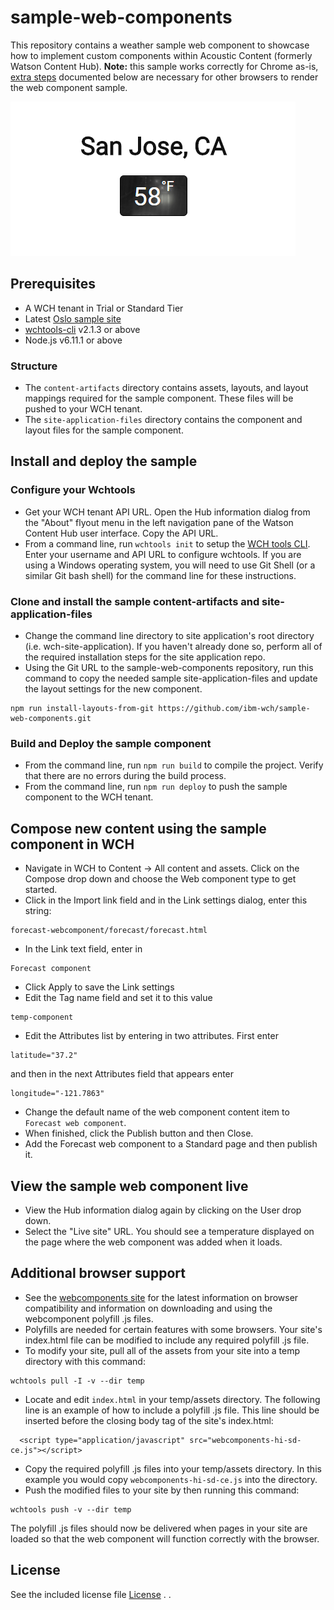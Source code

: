 # sample-web-components

This repository contains a weather sample web component to showcase how to implement custom components within Acoustic Content (formerly Watson Content Hub). **Note:** this sample works correctly for Chrome as-is, [extra steps](#additional-browser-support) documented below are necessary for other browsers to render the web component sample.

![Screenshot](sample%20forecast%20web%20component.png)

## Prerequisites

* A WCH tenant in Trial or Standard Tier 
* Latest [Oslo sample site](https://github.com/ibm-wch/wch-site-application)
* [wchtools-cli](https://github.com/ibm-wch/wchtools-cli) v2.1.3 or above
* Node.js v6.11.1 or above

### Structure

* The `content-artifacts` directory contains assets, layouts, and layout mappings required for the sample component. These files will be pushed to your WCH tenant.
* The `site-application-files` directory contains the component and layout files for the sample component.
  
## Install and deploy the sample

### Configure your Wchtools 
* Get your WCH tenant API URL. Open the Hub information dialog from the "About" flyout menu in the left navigation pane of the Watson Content Hub user interface. Copy the API URL.
* From a command line, run `wchtools init` to setup the [WCH tools CLI](https://github.com/ibm-wch/wchtools-cli#getting-started). Enter your username and API URL to configure wchtools. If you are using a Windows operating system, you will need to use Git Shell (or a similar Git bash shell) for the command line for these instructions.

### Clone and install the sample content-artifacts and site-application-files
* Change the command line directory to site application's root directory (i.e. wch-site-application). If you haven't already done so, perform all of the required installation steps for the site application repo. 
* Using the Git URL to the sample-web-components repository, run this command to copy the needed sample site-application-files and update the layout settings for the new component.
```
npm run install-layouts-from-git https://github.com/ibm-wch/sample-web-components.git
```

### Build and Deploy the sample component

* From the command line, run `npm run build` to compile the project. Verify that there are no errors during the build process.
* From the command line, run `npm run deploy` to push the sample component to the WCH tenant.

## Compose new content using the sample component in WCH

* Navigate in WCH to Content -> All content and assets. Click on the Compose drop down and choose the Web component type to get started.
* Click in the Import link field and in the Link settings dialog, enter this string:
```
forecast-webcomponent/forecast/forecast.html
```
* In the Link text field, enter in
```
Forecast component
```
* Click Apply to save the Link settings
* Edit the Tag name field and set it to this value
```
temp-component
```
* Edit the Attributes list by entering in two attributes. First enter
```
latitude="37.2"
```
and then in the next Attributes field that appears enter
```
longitude="-121.7863"
```
* Change the default name of the web component content item to `Forecast web component`.
* When finished, click the Publish button and then Close.
* Add the Forecast web component to a Standard page and then publish it.

## View the sample web component live
* View the Hub information dialog again by clicking on the User drop down.
* Select the "Live site" URL. You should see a temperature displayed on the page where the web component was added when it loads.

## Additional browser support
* See the [webcomponents site](https://www.webcomponents.org/) for the latest information on browser compatibility and information on downloading and using the webcomponent polyfill .js files.
* Polyfills are needed for certain features with some browsers. Your site's index.html file can be modified to include any required polyfill .js file.
* To modify your site, pull all of the assets from your site into a temp directory with this command:
```
wchtools pull -I -v --dir temp
```
* Locate and edit `index.html` in your temp/assets directory. The following line is an example of how to include a polyfill .js file. This line should be inserted before the closing body tag of the site's index.html:
```
  <script type="application/javascript" src="webcomponents-hi-sd-ce.js"></script>
```
* Copy the required polyfill .js files into your temp/assets directory. In this example you would copy `webcomponents-hi-sd-ce.js` into the directory.
* Push the modified files to your site by then running this command:
```
wchtools push -v --dir temp
```
The polyfill .js files should now be delivered when pages in your site are loaded so that the web component will function correctly with the browser.



## License
See the included license file [License](license.txt) .
.


